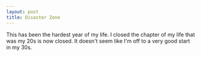```yaml
---
layout: post
title: Disaster Zone 
---
```

This has been the hardest year of my life. I closed the chapter of my life that was my 20s is now closed. It doesn't seem like I'm off to a very good start in my 30s.
